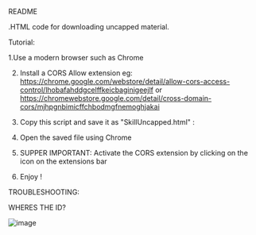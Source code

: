 README

.HTML code for downloading uncapped material. 

Tutorial:

1.Use a modern browser such as Chrome

2. Install a CORS Allow extension eg: https://chrome.google.com/webstore/detail/allow-cors-access-control/lhobafahddgcelffkeicbaginigeejlf or https://chromewebstore.google.com/detail/cross-domain-cors/mjhpgnbimicffchbodmgfnemoghjakai

3. Copy this script and save it as "SkillUncapped.html" :

4. Open the saved file using Chrome
    
5. SUPPER IMPORTANT: Activate the CORS extension by clicking on the icon on the extensions bar
   
7. Enjoy !



   
TROUBLESHOOTING:

WHERES THE ID?

![image](https://github.com/user-attachments/assets/26cb1cbc-bd0f-4e5d-9fb2-f5119a57c00c)

